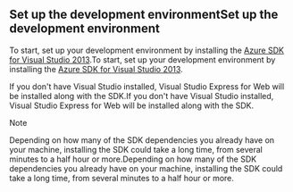 ## <a name="setupdevenv"></a><span data-ttu-id="7045c-101">Set up the development environment</span><span class="sxs-lookup"><span data-stu-id="7045c-101">Set up the development environment</span></span>
<span data-ttu-id="7045c-102">To start, set up your development environment by installing the [Azure SDK for Visual Studio 2013][Azure SDK for Visual Studio 2013].</span><span class="sxs-lookup"><span data-stu-id="7045c-102">To start, set up your development environment by installing the [Azure SDK for Visual Studio 2013][Azure SDK for Visual Studio 2013].</span></span>

<span data-ttu-id="7045c-103">If you don't have Visual Studio installed, Visual Studio Express for Web will be installed along with the SDK.</span><span class="sxs-lookup"><span data-stu-id="7045c-103">If you don't have Visual Studio installed, Visual Studio Express for Web will be installed along with the SDK.</span></span>

> [!NOTE]
> <span data-ttu-id="7045c-104">Depending on how many of the SDK dependencies you already have on your machine, installing the SDK could take a long time, from several minutes to a half hour or more.</span><span class="sxs-lookup"><span data-stu-id="7045c-104">Depending on how many of the SDK dependencies you already have on your machine, installing the SDK could take a long time, from several minutes to a half hour or more.</span></span>
> 
> 

[Azure SDK for Visual Studio 2013]: http://go.microsoft.com/fwlink/?LinkID=324322
